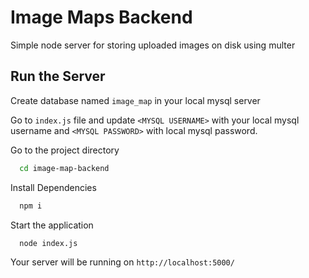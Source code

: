 # Image Maps Backend

Simple node server for storing uploaded images on disk using multer

## Run the Server

Create database named `image_map` in your local mysql server

Go to `index.js` file and update `<MYSQL USERNAME>` with your local mysql username and `<MYSQL PASSWORD>` with local mysql password.

Go to the project directory

```bash
  cd image-map-backend
```

Install Dependencies

```bash
  npm i
```

Start the application

```bash
  node index.js
```

Your server will be running on
`http://localhost:5000/`
